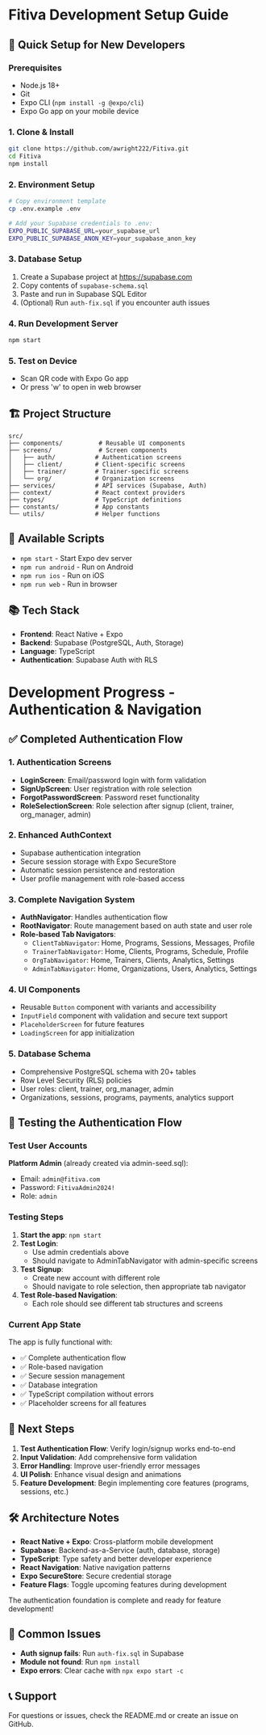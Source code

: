 # Fitiva Development Setup Guide

## 🚀 Quick Setup for New Developers

### Prerequisites
- Node.js 18+
- Git
- Expo CLI (`npm install -g @expo/cli`)
- Expo Go app on your mobile device

### 1. Clone & Install
```bash
git clone https://github.com/awright222/Fitiva.git
cd Fitiva
npm install
```

### 2. Environment Setup
```bash
# Copy environment template
cp .env.example .env

# Add your Supabase credentials to .env:
EXPO_PUBLIC_SUPABASE_URL=your_supabase_url
EXPO_PUBLIC_SUPABASE_ANON_KEY=your_supabase_anon_key
```

### 3. Database Setup
1. Create a Supabase project at https://supabase.com
2. Copy contents of `supabase-schema.sql`
3. Paste and run in Supabase SQL Editor
4. (Optional) Run `auth-fix.sql` if you encounter auth issues

### 4. Run Development Server
```bash
npm start
```

### 5. Test on Device
- Scan QR code with Expo Go app
- Or press 'w' to open in web browser

## 🏗️ Project Structure
```
src/
├── components/          # Reusable UI components
├── screens/             # Screen components
│   ├── auth/           # Authentication screens
│   ├── client/         # Client-specific screens
│   ├── trainer/        # Trainer-specific screens
│   └── org/            # Organization screens
├── services/           # API services (Supabase, Auth)
├── context/            # React context providers
├── types/              # TypeScript definitions
├── constants/          # App constants
└── utils/              # Helper functions
```

## 🔧 Available Scripts
- `npm start` - Start Expo dev server
- `npm run android` - Run on Android
- `npm run ios` - Run on iOS
- `npm run web` - Run in browser

## 📚 Tech Stack
- **Frontend**: React Native + Expo
- **Backend**: Supabase (PostgreSQL, Auth, Storage)
- **Language**: TypeScript
- **Authentication**: Supabase Auth with RLS

# Development Progress - Authentication & Navigation

## ✅ Completed Authentication Flow

### 1. **Authentication Screens**
- **LoginScreen**: Email/password login with form validation
- **SignUpScreen**: User registration with role selection
- **ForgotPasswordScreen**: Password reset functionality  
- **RoleSelectionScreen**: Role selection after signup (client, trainer, org_manager, admin)

### 2. **Enhanced AuthContext**
- Supabase authentication integration
- Secure session storage with Expo SecureStore
- Automatic session persistence and restoration
- User profile management with role-based access

### 3. **Complete Navigation System**
- **AuthNavigator**: Handles authentication flow
- **RootNavigator**: Route management based on auth state and user role
- **Role-based Tab Navigators**:
  - `ClientTabNavigator`: Home, Programs, Sessions, Messages, Profile
  - `TrainerTabNavigator`: Home, Clients, Programs, Schedule, Profile  
  - `OrgTabNavigator`: Home, Trainers, Clients, Analytics, Settings
  - `AdminTabNavigator`: Home, Organizations, Users, Analytics, Settings

### 4. **UI Components**
- Reusable `Button` component with variants and accessibility
- `InputField` component with validation and secure text support
- `PlaceholderScreen` for future features
- `LoadingScreen` for app initialization

### 5. **Database Schema**
- Comprehensive PostgreSQL schema with 20+ tables
- Row Level Security (RLS) policies
- User roles: client, trainer, org_manager, admin
- Organizations, sessions, programs, payments, analytics support

## 🧪 Testing the Authentication Flow

### Test User Accounts

**Platform Admin** (already created via admin-seed.sql):
- Email: `admin@fitiva.com`
- Password: `FitivaAdmin2024!`
- Role: `admin`

### Testing Steps

1. **Start the app**: `npm start`
2. **Test Login**: 
   - Use admin credentials above
   - Should navigate to AdminTabNavigator with admin-specific screens
3. **Test Signup**:
   - Create new account with different role
   - Should navigate to role selection, then appropriate tab navigator
4. **Test Role-based Navigation**:
   - Each role should see different tab structures and screens

### Current App State

The app is fully functional with:
- ✅ Complete authentication flow
- ✅ Role-based navigation 
- ✅ Secure session management
- ✅ Database integration
- ✅ TypeScript compilation without errors
- ✅ Placeholder screens for all features

## 🚀 Next Steps

1. **Test Authentication Flow**: Verify login/signup works end-to-end
2. **Input Validation**: Add comprehensive form validation
3. **Error Handling**: Improve user-friendly error messages
4. **UI Polish**: Enhance visual design and animations
5. **Feature Development**: Begin implementing core features (programs, sessions, etc.)

## 🛠️ Architecture Notes

- **React Native + Expo**: Cross-platform mobile development
- **Supabase**: Backend-as-a-Service (auth, database, storage)
- **TypeScript**: Type safety and better developer experience
- **React Navigation**: Native navigation patterns
- **Expo SecureStore**: Secure credential storage
- **Feature Flags**: Toggle upcoming features during development

The authentication foundation is complete and ready for feature development!

## 🐛 Common Issues
- **Auth signup fails**: Run `auth-fix.sql` in Supabase
- **Module not found**: Run `npm install`
- **Expo errors**: Clear cache with `npx expo start -c`

## 📞 Support
For questions or issues, check the README.md or create an issue on GitHub.